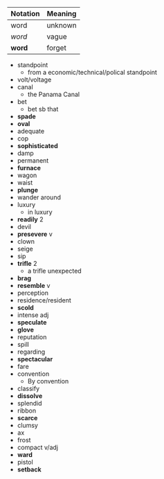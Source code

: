 | Notation | Meaning |
| -------- | ------- |
| word     | unknown |
| _word_   | vague   |
| **word** | forget  |

- standpoint
  - from a economic/technical/polical standpoint
- volt/voltage
- canal
  - the Panama Canal
- bet
  - bet sb that
- **spade**
- **oval**
- adequate
- cop
- **sophisticated**
- damp
- permanent
- **furnace**
- wagon
- waist
- **plunge**
- wander around
- luxury
  - in luxury
- **readily** 2
- devil
- **presevere** v
- clown
- seige
- sip
- **trifle** 2
  - a trifle unexpected
- **brag**
- **resemble** v
- perception
- residence/resident
- **scold**
- intense adj
- **speculate**
- **glove**
- reputation
- spill
- regarding
- **spectacular**
- fare
- convention
  - By convention
- classify
- **dissolve**
- splendid
- ribbon
- **scarce**
- clumsy
- ax
- frost
- compact v/adj
- **ward**
- pistol
- **setback**
